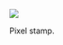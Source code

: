 ![](https://db-feed.s3.amazonaws.com/legacy/Screenshot_from_2020_04_14_21_26_49-1586914068531.png)

Pixel stamp.
